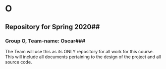 # O
## Repository for Spring 2020##

### Group O, Team-name: Oscar###

The Team will use this as its ONLY repository for all work for this course.  
This will include all documents pertaining to the design of the project and all   
source code. 
